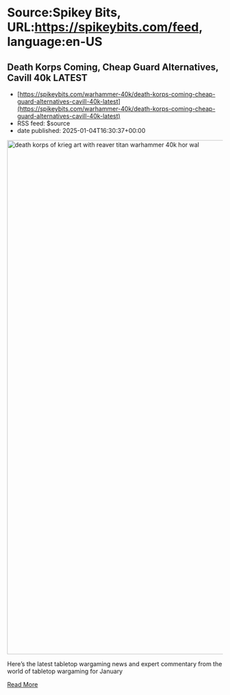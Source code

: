 # Source:Spikey Bits, URL:https://spikeybits.com/feed, language:en-US

## Death Korps Coming, Cheap Guard Alternatives, Cavill 40k LATEST
 - [https://spikeybits.com/warhammer-40k/death-korps-coming-cheap-guard-alternatives-cavill-40k-latest](https://spikeybits.com/warhammer-40k/death-korps-coming-cheap-guard-alternatives-cavill-40k-latest)
 - RSS feed: $source
 - date published: 2025-01-04T16:30:37+00:00

<p><p data-wp-editing="1"><a href="https://spikeybits.com/wp-content/uploads/2025/01/death-korps-of-krig-art-with-reaver-titan-warhammer-40k-hor-wal.png"><img fetchpriority="high" decoding="async" class="aligncenter size-full wp-image-472274" src="https://spikeybits.com/wp-content/uploads/2025/01/death-korps-of-krig-art-with-reaver-titan-warhammer-40k-hor-wal.png" alt="death korps of krieg art with reaver titan warhammer 40k hor wal" width="1200" height="1200"></a></p>
<p data-wp-editing="1">Here&#8217;s the latest tabletop wargaming news and expert commentary from the world of tabletop wargaming for January</p>
<a href="https://spikeybits.com/warhammer-40k/death-korps-coming-cheap-guard-alternatives-cavill-40k-latest/">Read More</a>

